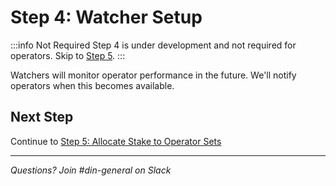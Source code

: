 # Step 4: Watcher Setup

:::info Not Required
Step 4 is under development and not required for operators. Skip to [Step 5](./step-5-opt-in-avs.md).
:::

Watchers will monitor operator performance in the future. We'll notify operators when this becomes available.

## Next Step

Continue to [Step 5: Allocate Stake to Operator Sets](./step-5-opt-in-avs.md)

---

*Questions? Join #din-general on Slack*